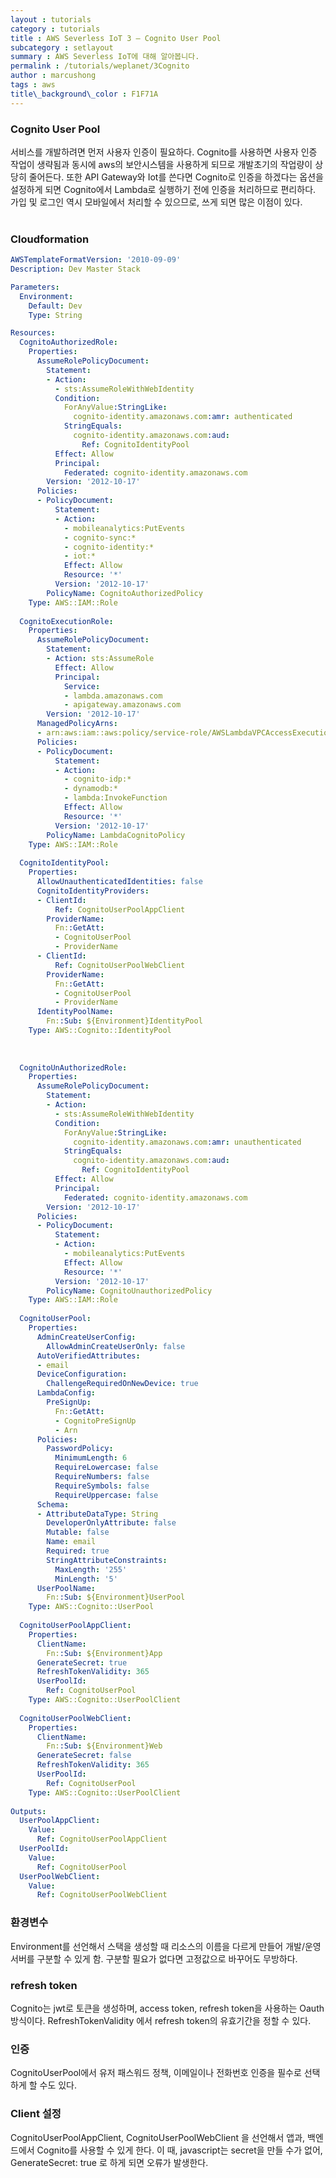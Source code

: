```yaml
---
layout : tutorials
category : tutorials
title : AWS Severless IoT 3 – Cognito User Pool
subcategory : setlayout
summary : AWS Severless IoT에 대해 알아봅니다.
permalink : /tutorials/weplanet/3Cognito
author : marcushong
tags : aws
title\_background\_color : F1F71A
---
```




### Cognito User Pool

서비스를 개발하려면 먼저 사용자 인증이 필요하다. 
Cognito를 사용하면 사용자 인증 작업이 생략됨과 동시에 aws의 보안시스템을 사용하게 되므로 개발초기의 작업량이 상당히 줄어든다.
또한 API Gateway와 Iot를 쓴다면 Cognito로 인증을 하겠다는 옵션을 설정하게 되면 Cognito에서 Lambda로 실행하기 전에 인증을 처리하므로 편리하다.
가입 및 로그인 역시 모바일에서 처리할 수 있으므로, 쓰게 되면 많은 이점이 있다.<br><br>



### Cloudformation

```yaml
AWSTemplateFormatVersion: '2010-09-09'
Description: Dev Master Stack

Parameters:
  Environment:
    Default: Dev
    Type: String

Resources:
  CognitoAuthorizedRole:
    Properties:
      AssumeRolePolicyDocument:
        Statement:
        - Action:
          - sts:AssumeRoleWithWebIdentity
          Condition:
            ForAnyValue:StringLike:
              cognito-identity.amazonaws.com:amr: authenticated
            StringEquals:
              cognito-identity.amazonaws.com:aud:
                Ref: CognitoIdentityPool
          Effect: Allow
          Principal:
            Federated: cognito-identity.amazonaws.com
        Version: '2012-10-17'
      Policies:
      - PolicyDocument:
          Statement:
          - Action:
            - mobileanalytics:PutEvents
            - cognito-sync:*
            - cognito-identity:*
            - iot:*
            Effect: Allow
            Resource: '*'
          Version: '2012-10-17'
        PolicyName: CognitoAuthorizedPolicy
    Type: AWS::IAM::Role
    
  CognitoExecutionRole:
    Properties:
      AssumeRolePolicyDocument:
        Statement:
        - Action: sts:AssumeRole
          Effect: Allow
          Principal:
            Service:
            - lambda.amazonaws.com
            - apigateway.amazonaws.com
        Version: '2012-10-17'
      ManagedPolicyArns:
      - arn:aws:iam::aws:policy/service-role/AWSLambdaVPCAccessExecutionRole
      Policies:
      - PolicyDocument:
          Statement:
          - Action:
            - cognito-idp:*
            - dynamodb:*
            - lambda:InvokeFunction
            Effect: Allow
            Resource: '*'
          Version: '2012-10-17'
        PolicyName: LambdaCognitoPolicy
    Type: AWS::IAM::Role
    
  CognitoIdentityPool:
    Properties:
      AllowUnauthenticatedIdentities: false
      CognitoIdentityProviders:
      - ClientId:
          Ref: CognitoUserPoolAppClient
        ProviderName:
          Fn::GetAtt:
          - CognitoUserPool
          - ProviderName
      - ClientId:
          Ref: CognitoUserPoolWebClient
        ProviderName:
          Fn::GetAtt:
          - CognitoUserPool
          - ProviderName
      IdentityPoolName:
        Fn::Sub: ${Environment}IdentityPool
    Type: AWS::Cognito::IdentityPool
    
  
    
  CognitoUnAuthorizedRole:
    Properties:
      AssumeRolePolicyDocument:
        Statement:
        - Action:
          - sts:AssumeRoleWithWebIdentity
          Condition:
            ForAnyValue:StringLike:
              cognito-identity.amazonaws.com:amr: unauthenticated
            StringEquals:
              cognito-identity.amazonaws.com:aud:
                Ref: CognitoIdentityPool
          Effect: Allow
          Principal:
            Federated: cognito-identity.amazonaws.com
        Version: '2012-10-17'
      Policies:
      - PolicyDocument:
          Statement:
          - Action:
            - mobileanalytics:PutEvents
            Effect: Allow
            Resource: '*'
          Version: '2012-10-17'
        PolicyName: CognitoUnauthorizedPolicy
    Type: AWS::IAM::Role
    
  CognitoUserPool:
    Properties:
      AdminCreateUserConfig:
        AllowAdminCreateUserOnly: false
      AutoVerifiedAttributes:
      - email
      DeviceConfiguration:
        ChallengeRequiredOnNewDevice: true
      LambdaConfig:
        PreSignUp:
          Fn::GetAtt:
          - CognitoPreSignUp
          - Arn
      Policies:
        PasswordPolicy:
          MinimumLength: 6
          RequireLowercase: false
          RequireNumbers: false
          RequireSymbols: false
          RequireUppercase: false
      Schema:
      - AttributeDataType: String
        DeveloperOnlyAttribute: false
        Mutable: false
        Name: email
        Required: true
        StringAttributeConstraints:
          MaxLength: '255'
          MinLength: '5'
      UserPoolName:
        Fn::Sub: ${Environment}UserPool
    Type: AWS::Cognito::UserPool
    
  CognitoUserPoolAppClient:
    Properties:
      ClientName:
        Fn::Sub: ${Environment}App
      GenerateSecret: true
      RefreshTokenValidity: 365
      UserPoolId:
        Ref: CognitoUserPool
    Type: AWS::Cognito::UserPoolClient
    
  CognitoUserPoolWebClient:
    Properties:
      ClientName:
        Fn::Sub: ${Environment}Web
      GenerateSecret: false
      RefreshTokenValidity: 365
      UserPoolId:
        Ref: CognitoUserPool
    Type: AWS::Cognito::UserPoolClient
  
Outputs:
  UserPoolAppClient:
    Value:
      Ref: CognitoUserPoolAppClient
  UserPoolId:
    Value:
      Ref: CognitoUserPool
  UserPoolWebClient:
    Value:
      Ref: CognitoUserPoolWebClient
```

### 환경변수

Environment를 선언해서 스택을 생성할 때 리소스의 이름을 다르게 만들어 개발/운영 서버를 구분할 수 있게 함. 
구분할 필요가 없다면 고정값으로 바꾸어도 무방하다.

### refresh token

Cognito는 jwt로 토큰을 생성하며, access token, refresh token을 사용하는 Oauth 방식이다.
RefreshTokenValidity 에서 refresh token의 유효기간을 정할 수 있다.

### 인증

CognitoUserPool에서 유저 패스워드 정책, 이메일이나 전화번호 인증을 필수로 선택하게 할 수도 있다.

### Client 설정

CognitoUserPoolAppClient, CognitoUserPoolWebClient 을 선언해서 앱과, 백엔드에서 Cognito를 사용할 수 있게 한다.
이 때, javascript는 secret을 만들 수가 없어, GenerateSecret: true 로 하게 되면 오류가 발생한다.
